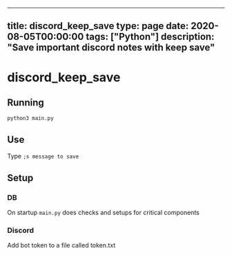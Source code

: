 
---
title: discord_keep_save
type: page
date: 2020-08-05T00:00:00
tags: ["Python"]
description: "Save important discord notes with keep save"
---


# discord_keep_save

## Running
`python3 main.py`

## Use
Type `;s message to save`

## Setup
### DB
On startup `main.py` does checks and setups for critical components

### Discord
Add bot token to a file called token.txt

